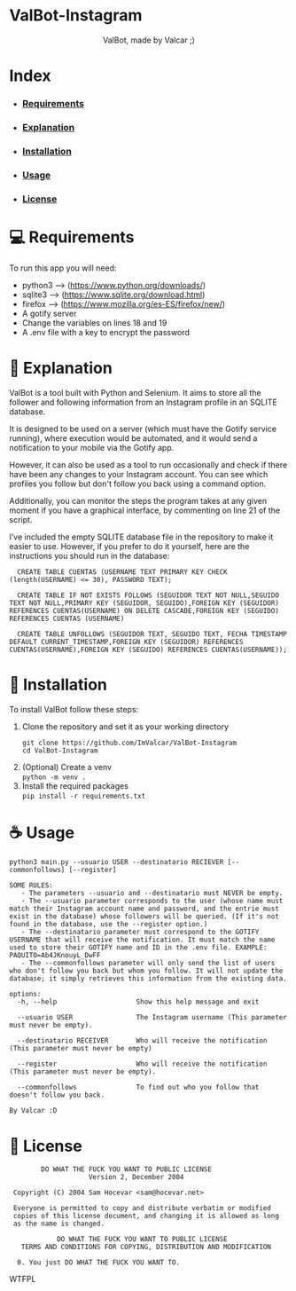 # ValBot-Instagram
<div align="center">
  ValBot, made by Valcar ;)
</div>

# Index
* ### [Requirements](#-requirements)
* ### [Explanation](#-explanation)
* ### [Installation](#-installation)
* ### [Usage](#-usage)
* ### [License](#-license)

# 💻 Requirements
To run this app you will need:
  - python3 --> (https://www.python.org/downloads/)
  - sqlite3 --> (https://www.sqlite.org/download.html)
  - firefox --> (https://www.mozilla.org/es-ES/firefox/new/)
  - A gotify server
  - Change the variables on lines 18 and 19
  - A .env file with a key to encrypt the password


# 📖 Explanation
ValBot is a tool built with Python and Selenium. It aims to store all the follower and following information from an Instagram profile in an SQLITE database.

It is designed to be used on a server (which must have the Gotify service running), where execution would be automated, and it would send a notification to your mobile via the Gotify app.

However, it can also be used as a tool to run occasionally and check if there have been any changes to your Instagram account. You can see which profiles you follow but don't follow you back using a command option.

Additionally, you can monitor the steps the program takes at any given moment if you have a graphical interface, by commenting on line 21 of the script.

I’ve included the empty SQLITE database file in the repository to make it easier to use. However, if you prefer to do it yourself, here are the instructions you should run in the database:
```
  CREATE TABLE CUENTAS (USERNAME TEXT PRIMARY KEY CHECK (length(USERNAME) <= 30), PASSWORD TEXT);

  CREATE TABLE IF NOT EXISTS FOLLOWS (SEGUIDOR TEXT NOT NULL,SEGUIDO TEXT NOT NULL,PRIMARY KEY (SEGUIDOR, SEGUIDO),FOREIGN KEY (SEGUIDOR) REFERENCES CUENTAS(USERNAME) ON DELETE CASCADE,FOREIGN KEY (SEGUIDO) REFERENCES CUENTAS (USERNAME)
 
  CREATE TABLE UNFOLLOWS (SEGUIDOR TEXT, SEGUIDO TEXT, FECHA TIMESTAMP DEFAULT CURRENT_TIMESTAMP,FOREIGN KEY (SEGUIDOR) REFERENCES CUENTAS(USERNAME),FOREIGN KEY (SEGUIDO) REFERENCES CUENTAS(USERNAME));
```



# 🚀 Installation
To install ValBot follow these steps:
1. Clone the repository and set it as your working directory   
   ```
   git clone https://github.com/ImValcar/ValBot-Instagram
   cd ValBot-Instagram
   ```
2. (Optional) Create a venv  
   ```python -m venv .```
3. Install the required packages  
   ```pip install -r requirements.txt```

# ☕ Usage
```
python3 main.py --usuario USER --destinatario RECIEVER [--commonfollows] [--register]

SOME RULES:
   - The parameters --usuario and --destinatario must NEVER be empty.
   - The --usuario parameter corresponds to the user (whose name must match their Instagram account name and password, and the entrie must exist in the database) whose followers will be queried. (If it's not found in the database, use the --register option.)
   - The --destinatario parameter must correspond to the GOTIFY USERNAME that will receive the notification. It must match the name used to store their GOTIFY name and ID in the .env file. EXAMPLE: PAQUITO=Ab4JKnouyL_DwFF
   - The --commonfollows parameter will only send the list of users who don't follow you back but whom you follow. It will not update the database; it simply retrieves this information from the existing data.

options:
  -h, --help                    Show this help message and exit

  --usuario USER                The Instagram username (This parameter must never be empty).

  --destinatario RECEIVER       Who will receive the notification (This parameter must never be empty)

  --register                    Who will receive the notification (This parameter must never be empty).

  --commonfollows               To find out who you follow that doesn't follow you back.

By Valcar :D
```
# 📜 License
```
        DO WHAT THE FUCK YOU WANT TO PUBLIC LICENSE 
                    Version 2, December 2004 

 Copyright (C) 2004 Sam Hocevar <sam@hocevar.net> 

 Everyone is permitted to copy and distribute verbatim or modified 
 copies of this license document, and changing it is allowed as long 
 as the name is changed. 

            DO WHAT THE FUCK YOU WANT TO PUBLIC LICENSE 
   TERMS AND CONDITIONS FOR COPYING, DISTRIBUTION AND MODIFICATION 

  0. You just DO WHAT THE FUCK YOU WANT TO.
```
<a href="http://www.wtfpl.net/"><img
       src="http://www.wtfpl.net/wp-content/uploads/2012/12/wtfpl-badge-4.png"
       width="80" height="15" alt="WTFPL" /></a>
